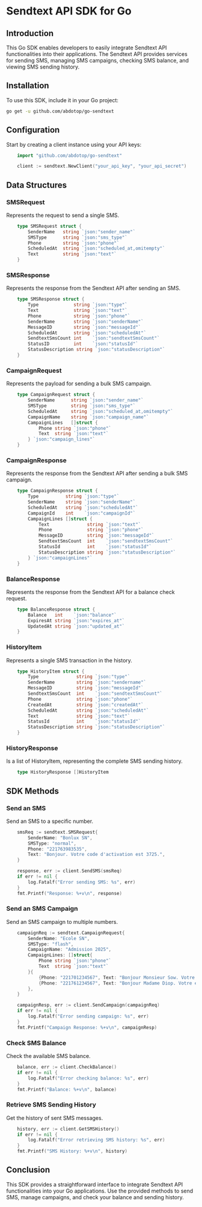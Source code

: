 # Sendtext API SDK for Go

## Introduction

This Go SDK enables developers to easily integrate Sendtext API functionalities into their applications. The Sendtext API provides services for sending SMS, managing SMS campaigns, checking SMS balance, and viewing SMS sending history.

## Installation

To use this SDK, include it in your Go project:

```bash
go get -u github.com/abdotop/go-sendtext
```

## Configuration

Start by creating a client instance using your API keys:

```go
    import "github.com/abdotop/go-sendtext"

    client := sendtext.NewClient("your_api_key", "your_api_secret")
```

## Data Structures

### SMSRequest

Represents the request to send a single SMS.

```go
    type SMSRequest struct {
        SenderName   string `json:"sender_name"`
        SMSType      string `json:"sms_type"`
        Phone        string `json:"phone"`
        ScheduledAt  string `json:"scheduled_at,omitempty"`
        Text         string `json:"text"`
    }
```

### SMSResponse

Represents the response from the Sendtext API after sending an SMS.

```go
    type SMSResponse struct {
        Type             string `json:"type"`
        Text             string `json:"text"`
        Phone            string `json:"phone"`
        SenderName       string `json:"senderName"`
        MessageID        string `json:"messageId"`
        ScheduledAt      string `json:"scheduledAt"`
        SendtextSmsCount int    `json:"sendtextSmsCount"`
        StatusID         int    `json:"statusId"`
        StatusDescription string `json:"statusDescription"`
    }
```

### CampaignRequest

Represents the payload for sending a bulk SMS campaign.

```go
    type CampaignRequest struct {
        SenderName      string `json:"sender_name"`
        SMSType         string `json:"sms_type"`
        ScheduledAt     string `json:"scheduled_at,omitempty"`
        CampaignName    string `json:"campaign_name"`
        CampaignLines   []struct {
            Phone string `json:"phone"`
            Text  string `json:"text"`
        } `json:"campaign_lines"`
    }
```

### CampaignResponse

Represents the response from the Sendtext API after sending a bulk SMS campaign.

```go
    type CampaignResponse struct {
	    Type          string `json:"type"`
	    SenderName    string `json:"senderName"`
	    ScheduledAt   string `json:"scheduledAt"`
	    CampaignId    int    `json:"campaignId"`
	    CampaignLines []struct {
	    	Text              string `json:"text"`
	    	Phone             string `json:"phone"`
	    	MessageID         string `json:"messageId"`
	    	SendtextSmsCount  int    `json:"sendtextSmsCount"`
	    	StatusId          int    `json:"statusId"`
	    	StatusDescription string `json:"statusDescription"`
	    } `json:"campaignLines"`
    }
```

### BalanceResponse

Represents the response from the Sendtext API for a balance check request.

```go
    type BalanceResponse struct {
	    Balance   int    `json:"balance"`
	    ExpiresAt string `json:"expires_at"`
	    UpdatedAt string `json:"updated_at"`
    }
```

### HistoryItem

Represents a single SMS transaction in the history.

```go
    type HistoryItem struct {
	    Type              string `json:"type"`
	    SenderName        string `json:"sendername"`
	    MessageID         string `json:"messageId"`
	    SendtextSmsCount  int    `json:"sendtextSmsCount"`
	    Phone             string `json:"phone"`
	    CreatedAt         string `json:"createdAt"`
	    ScheduledAt       string `json:"scheduledAt"`
	    Text              string `json:"text"`
	    StatusId          int    `json:"statusId"`
	    StatusDescription string `json:"statusDescription"`
    }
```

### HistoryResponse

Is a list of HistoryItem, representing the complete SMS sending history.

```go
    type HistoryResponse []HistoryItem
```

## SDK Methods

### Send an SMS

Send an SMS to a specific number.

```go
    smsReq := sendtext.SMSRequest{
        SenderName: "Bonlux SN",
        SMSType: "normal",
        Phone: "221763983535",
        Text: "Bonjour. Votre code d'activation est 3725.",
    }

    response, err := client.SendSMS(smsReq)
    if err != nil {
        log.Fatalf("Error sending SMS: %s", err)
    }
    fmt.Printf("Response: %+v\n", response)
```

### Send an SMS Campaign

Send an SMS campaign to multiple numbers.

```go
    campaignReq := sendtext.CampaignRequest{
        SenderName: "Ecole SN",
        SMSType: "flash",
        CampaignName: "Admission 2025",
        CampaignLines: []struct{
            Phone string `json:"phone"`
            Text  string `json:"text"`
        }{
            {Phone: "221701234567", Text: "Bonjour Monsieur Sow. Votre enfant a été admis à l'école SN."},
            {Phone: "221761234567", Text: "Bonjour Madame Diop. Votre enfant a été admis à l'école SN."},
        },
    }

    campaignResp, err := client.SendCampaign(campaignReq)
    if err != nil {
        log.Fatalf("Error sending campaign: %s", err)
    }
    fmt.Printf("Campaign Response: %+v\n", campaignResp)
```

### Check SMS Balance

Check the available SMS balance.

```go
    balance, err := client.CheckBalance()
    if err != nil {
        log.Fatalf("Error checking balance: %s", err)
    }
    fmt.Printf("Balance: %+v\n", balance)
```

### Retrieve SMS Sending History

Get the history of sent SMS messages.

```go
    history, err := client.GetSMSHistory()
    if err != nil {
        log.Fatalf("Error retrieving SMS history: %s", err)
    }
    fmt.Printf("SMS History: %+v\n", history)
```

## Conclusion

This SDK provides a straightforward interface to integrate Sendtext API functionalities into your Go applications. Use the provided methods to send SMS, manage campaigns, and check your balance and sending history.
